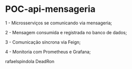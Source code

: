 # POC-api-mensageria



1 - Microsserviços se comunicando via mensageria;


2 - Mensagem consumida e registrada no banco de dados;


3 - Comunicação síncrona via Feign;

4 - Monitoria com Prometheus e Grafana;

rafaelspindola
DeadRon

